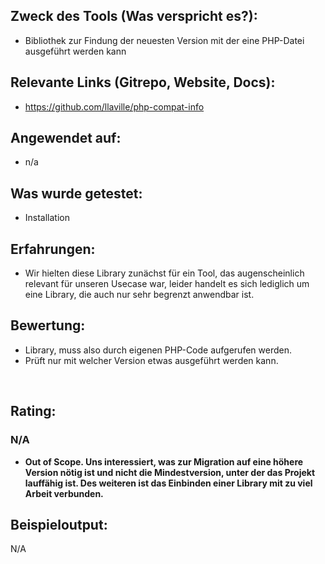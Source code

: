 <h2>Zweck des Tools (Was verspricht es?):</h2>
<ul>
  <li>Bibliothek zur Findung der neuesten Version mit der eine PHP-Datei ausgeführt werden kann</li>
</ul>
<h2>Relevante Links (Gitrepo, Website, Docs):</h2>
<ul>
  <li>
    <a href="https://github.com/llaville/php-compat-info">https://github.com/llaville/php-compat-info</a>
  </li>
</ul>
<h2>Angewendet auf:</h2>
<ul>
  <li>n/a</li>
</ul>
<h2>Was wurde getestet:</h2>
<ul>
  <li>Installation</li>
</ul>
<h2>Erfahrungen:</h2>
<ul>
  <li>Wir hielten diese Library zunächst für ein Tool, das augenscheinlich relevant für unseren Usecase war, leider handelt es sich lediglich um eine Library, die auch nur sehr begrenzt anwendbar ist.</li>
</ul>
<h2>Bewertung:</h2>
<ul>
  <li>Library, muss also durch eigenen PHP-Code aufgerufen werden.</li>
  <li>Prüft nur mit welcher Version etwas ausgeführt werden kann.</li>
</ul>
<p>
  <br/>
</p>
<h2>Rating:</h2>
<h3>
  <strong>N/A<br/>
  </strong>
</h3>
<ul>
  <li>
    <strong>Out of Scope. Uns interessiert, was zur Migration auf eine höhere Version nötig ist und nicht die Mindestversion, unter der das Projekt lauffähig ist. Des weiteren ist das Einbinden einer Library mit zu viel Arbeit verbunden.</strong>
  </li>
</ul>
<h2>Beispieloutput:</h2>
<p>N/A
